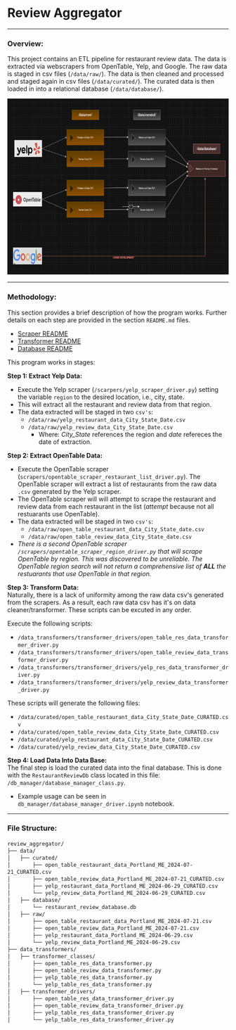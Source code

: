 # Review Aggregator
___

### Overview:  

This project contains an ETL pipeline for restaurant review data. The data is extracted via webscrapers from OpenTable, Yelp, and Google. The raw data is staged in csv files (```/data/raw/```). The data is then cleaned and processed and staged again in csv files (```/data/curated/```). The curated data is then loaded in into a relational database (```/data/database/```).

<img src = "/figs/data_lineage.png" width = 700 height = 400>  

___
### Methodology:
This section provides a brief description of how the program works. Further details on each step are provided in the section ```README.md``` files.
* [Scraper README](scrapers/README.md)
* [Transformer README](scrapers/README.md)
* [Database README](scrapers/README.md)


This program works in stages:

**Step 1: Extract Yelp Data:**
* Execute the Yelp scraper (```/scarpers/yelp_scraper_driver.py```) setting the variable ```region``` to the desired location, i.e., city, state. 
* This will extract all the restaurant and review data from that region.
* The data extracted will be staged in two ```csv's```:
  * ```/data/raw/yelp_restaurant_data_City_State_Date.csv```
  * ```/data/raw/yelp_review_data_City_State_Date.csv```
    * Where: *City_State* references the region and *date* refereces the date of extraction.
  
**Step 2: Extract OpenTable Data:**
* Execute the OpenTable scraper (```scrapers/opentable_scraper_restaurant_list_driver.py```). The OpenTable scraper will extract a list of restaurants from the raw data ```.csv``` generated by the Yelp scraper.
* The OpenTable scraper will will attempt to scrape the restaurant and review data from each restaurant in the list (*attempt* because not all restuarants use OpenTable).
* The data extracted will be staged in two ```csv's```:
  * ```/data/raw/open_table_restaurant_data_City_State_date.csv```
  * ```/data/raw/open_table_review_data_City_State_date.csv```
* *There is a second OpenTable scraper ```/scrapers/opentable_scraper_region_driver.py``` that will scrape OpenTable by region. This was discovered to be unreliable. The OpenTable region search will not return a comprehensive list of **ALL** the restuarants that use OpenTable in that region.*

**Step 3: Transform Data:**  
Naturally, there is a lack of uniformity among the raw data csv's generated from the scrapers. As a result, each raw data csv has it's on data cleaner/transformer. These scripts can be excuted in any order.

Execute the following scripts:
* ```/data_transformers/transformer_drivers/open_table_res_data_transformer_driver.py```
* ```/data_transformers/transformer_drivers/open_table_review_data_transformer_driver.py```
* ```/data_transformers/transformer_drivers/yelp_res_data_transformer_driver.py```
* ```/data_transformers/transformer_drivers/yelp_review_data_transformer_driver.py```

These scripts will generate the following files:
* ```/data/curated/open_table_restaurant_data_City_State_Date_CURATED.csv```
* ```/data/curated/open_table_review_data_City_State_Date_CURATED.csv```
* ```/data/curated/yelp_restaurant_data_City_State_Date_CURATED.csv```
* ```/data/curated/yelp_review_data_City_State_Date_CURATED.csv```
  
**Step 4: Load Data Into Data Base:**  
The final step is load the curated data into the final database. This is done with the ```RestaurantReviewDb``` class located in this file: ```/db_manager/database_manager_class.py```.
* Example usage can be seen in ```db_manager/database_manager_driver.ipynb``` notebook.
___


### File Structure:
```
review_aggregator/
├── data/
│   ├── curated/
│       ├── open_table_restaurant_data_Portland_ME_2024-07-21_CURATED.csv
│       ├── open_table_review_data_Portland_ME_2024-07-21_CURATED.csv
│       ├── yelp_restaurant_data_Portland_ME_2024-06-29_CURATED.csv
│       └── yelp_review_data_Portland_ME_2024-06-29_CURATED.csv
│   ├── database/
│       └── restaurant_review_database.db
│   ├── raw/
│       ├── open_table_restaurant_data_Portland_ME_2024-07-21.csv
│       ├── open_table_review_data_Portland_ME_2024-07-21.csv
│       ├── yelp_restaurant_data_Portland_ME_2024-06-29.csv
│       └── yelp_review_data_Portland_ME_2024-06-29.csv
├── data_transformers/
│   ├── transformer_classes/ 
│       ├── open_table_res_data_transformer.py
│       ├── open_table_review_data_transformer.py
│       ├── yelp_table_res_data_transformer.py
│       └── yelp_table_res_data_transformer.py
│   ├── transformer_drivers/ 
│       ├── open_table_res_data_transformer_driver.py
│       ├── open_table_review_data_transformer_driver.py
│       ├── yelp_table_res_data_transformer_driver.py
│       └── yelp_table_res_data_transformer_driver.py


```
